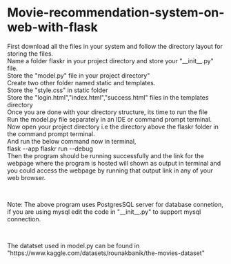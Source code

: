 # Movie-recommendation-system-on-web-with-flask

<p>First download all the files in your system and follow the directory layout for storing the files.
  <br>
Name a folder flaskr in your project directory and store your "__init__.py" file.
  <br>
Store the "model.py" file in your project directory"
<br>
Create two other folder named static and templates. 
  <br>
Store the "style.css" in static folder
  <br>
Store the "login.html","index.html","success.html" files in the templates directory
  <br>
Once you are done with your directory structure, its time to run the file
<br>
  Run the model.py file separately in an IDE or command prompt terminal. 
  <br>
Now open your project directory i.e the directory above the flaskr folder in the command prompt terminal.
  <br>
And run the below command now in terminal,
  <br>
flask --app flaskr run --debug
  <br>
Then the program should be running successfully and the link for the webpage where the program is hosted will shown as output in terminal and you could access the webpage by running that output link in any of your web browser. </p>
<br>

<p>Note: The above program uses PostgresSQL server for database connetion, if you are using mysql edit the code in "__init__.py" to support mysql connection.</p> 
<br>
<p> The datatset used in model.py can be found in "https://www.kaggle.com/datasets/rounakbanik/the-movies-dataset"</p>
